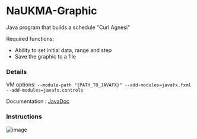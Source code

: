 # NaUKMA-Graphic
Java program that builds a schedule "Curl Agnesi"

Required functions:

* Ability to set initial data, range and step
* Save the graphic to a file

### Details


VM options:
`--module-path "{PATH_TO_JAVAFX}" --add-modules=javafx.fxml --add-modules=javafx.controls`

Documentation : [JavaDoc](https://programistich.github.io/NaUKMA-Graphic/app/package-summary.html)


### Instructions

![image](https://user-images.githubusercontent.com/35292229/118190333-a2b12f80-b44b-11eb-94e8-d21aeec02e02.png)


